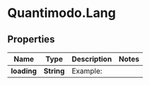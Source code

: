 # Quantimodo.Lang

## Properties
Name | Type | Description | Notes
------------ | ------------- | ------------- | -------------
**loading** | **String** | Example:  | 


